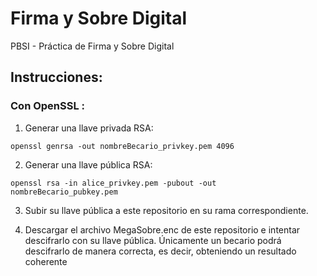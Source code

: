 # Firma y Sobre Digital
PBSI - Práctica de Firma y Sobre Digital

## Instrucciones:
### Con OpenSSL :
  1. Generar una llave privada RSA:
  ```console
  openssl genrsa -out nombreBecario_privkey.pem 4096
  ```
  2.  Generar una llave pública RSA:
  ```console
  openssl rsa -in alice_privkey.pem -pubout -out nombreBecario_pubkey.pem
  ```
3. Subir su llave pública a este repositorio en su rama correspondiente.

4. Descargar el archivo MegaSobre.enc de este repositorio e intentar descifrarlo con su llave pública. Únicamente un becario podrá descifrarlo de manera correcta, es decir, obteniendo un resultado coherente
